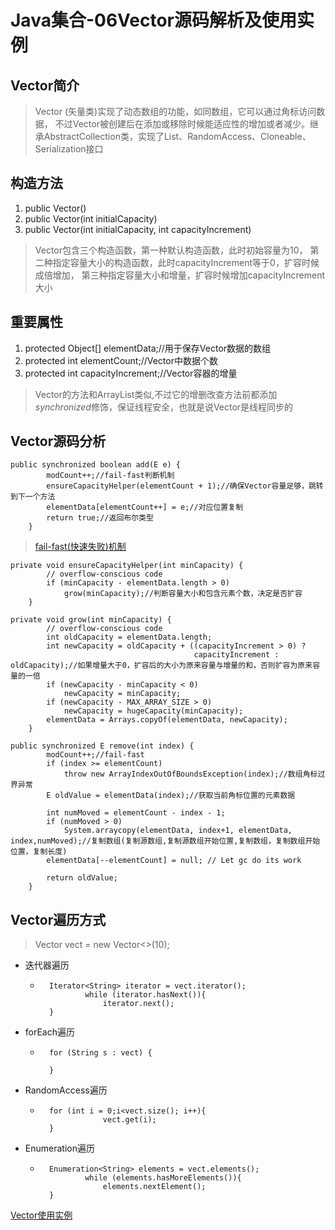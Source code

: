 # Java集合-06Vector源码解析及使用实例

## Vector简介
> Vector (矢量类)实现了动态数组的功能，如同数组，它可以通过角标访问数据，
不过Vector被创建后在添加或移除时候能适应性的增加或者减少。继承AbstractCollection类，实现了List、RandomAccess、Cloneable、Serialization接口

## 构造方法
1. public Vector()
2. public Vector(int initialCapacity)
3. public Vector(int initialCapacity, int capacityIncrement)
> Vector包含三个构造函数，第一种默认构造函数，此时初始容量为10，
第二种指定容量大小的构造函数，此时capacityIncrement等于0，扩容时候成倍增加，
第三种指定容量大小和增量，扩容时候增加capacityIncrement大小

## 重要属性
1. protected Object[] elementData;//用于保存Vector数据的数组
2. protected int elementCount;//Vector中数据个数
3. protected int capacityIncrement;//Vector容器的增量

>Vector的方法和ArrayList类似,不过它的增删改查方法前都添加*synchronized*修饰，保证线程安全，也就是说Vector是线程同步的

## Vector源码分析
```
public synchronized boolean add(E e) {
        modCount++;//fail-fast判断机制
        ensureCapacityHelper(elementCount + 1);//确保Vector容量足够，跳转到下一个方法
        elementData[elementCount++] = e;//对应位置复制
        return true;//返回布尔类型
    }
``` 
>[fail-fast(快速失败)机制](https://github.com/Jzedy/Z-books/blob/master/src/main/doc/baseJava/collections/Java%E9%9B%86%E5%90%88-05fail-fast(%E5%BF%AB%E9%80%9F%E5%A4%B1%E8%B4%A5)%E6%9C%BA%E5%88%B6%E5%8E%9F%E7%90%86%E5%8F%8A%E8%A7%A3%E5%86%B3%E6%96%B9%E6%B3%95.md)
```
private void ensureCapacityHelper(int minCapacity) {
        // overflow-conscious code
        if (minCapacity - elementData.length > 0)
            grow(minCapacity);//判断容量大小和包含元素个数，决定是否扩容
    }
```
```
private void grow(int minCapacity) {
        // overflow-conscious code
        int oldCapacity = elementData.length;
        int newCapacity = oldCapacity + ((capacityIncrement > 0) ?
                                         capacityIncrement : oldCapacity);//如果增量大于0，扩容后的大小为原来容量与增量的和，否则扩容为原来容量的一倍
        if (newCapacity - minCapacity < 0)
            newCapacity = minCapacity;
        if (newCapacity - MAX_ARRAY_SIZE > 0)
            newCapacity = hugeCapacity(minCapacity);
        elementData = Arrays.copyOf(elementData, newCapacity);
    }
```

```
public synchronized E remove(int index) {
        modCount++;//fail-fast
        if (index >= elementCount)
            throw new ArrayIndexOutOfBoundsException(index);//数组角标过界异常
        E oldValue = elementData(index);//获取当前角标位置的元素数据

        int numMoved = elementCount - index - 1;
        if (numMoved > 0)
            System.arraycopy(elementData, index+1, elementData, index,numMoved);//复制数组(复制源数组,复制源数组开始位置,复制数组，复制数组开始位置，复制长度)
        elementData[--elementCount] = null; // Let gc do its work

        return oldValue;
    }
```

## Vector遍历方式
> Vector<String> vect = new Vector<>(10);
- 迭代器遍历
    - ```
        Iterator<String> iterator = vect.iterator();
                while (iterator.hasNext()){
                    iterator.next();
        }
        ```
- forEach遍历
    - ```
        for (String s : vect) {
        
        }
        ```
- RandomAccess遍历
    - ```
        for (int i = 0;i<vect.size(); i++){
                    vect.get(i);
        }
        ```

- Enumeration遍历
    - ```
        Enumeration<String> elements = vect.elements();
                while (elements.hasMoreElements()){
                    elements.nextElement();
        }
        ```

[Vector使用实例](https://github.com/Jzedy/Z-books/blob/master/src/main/java/collection/VectorTest.java)